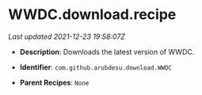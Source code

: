 # WWDC.download.recipe

_Last updated 2021-12-23 19:58:07Z_

- **Description**: Downloads the latest version of WWDC.

- **Identifier**: `com.github.arubdesu.download.WWDC`

- **Parent Recipes**: `None`